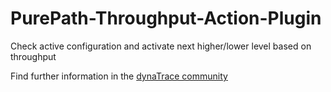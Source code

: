 # PurePath-Throughput-Action-Plugin

Check active configuration and activate next higher/lower level based on throughput

Find further information in the [dynaTrace community](https://community.dynatrace.com/community/display/DL/PurePath+Throughput+Action+Plugin)